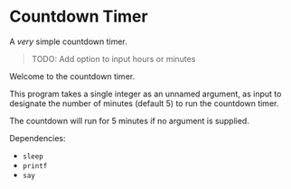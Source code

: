Countdown Timer
===============

A *very* simple countdown timer.

> TODO: Add option to input hours or minutes

Welcome to the countdown timer.

This program takes a single integer as an unnamed argument, as input to designate the number of minutes (default 5) to run the countdown timer.

The countdown will run for 5 minutes if no argument is supplied.

Dependencies:

- `sleep`
- `printf`
- `say`

